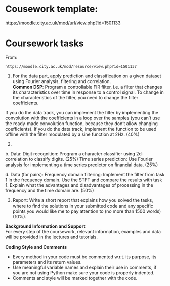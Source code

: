 # Cousework template:
https://moodle.city.ac.uk/mod/url/view.php?id=1501133

# Coursework tasks
From:
```
https://moodle.city.ac.uk/mod/resource/view.php?id=1501137
```
1. For the data part, apply prediction and classification on a given dataset using Fourier analysis, filtering and
correlation.  
**Common DSP**: Program a controllable FIR filter, i.e. a filter that changes its characteristics over time in
response to a control signal. To change in the characteristics of the filter, you need to change the filter
coefficients.  
  
If you do the data track, you
can implement the filter by implementing the convolution with the coefficients in a loop over the
samples (you can’t use the ready-made convolution function, because they don’t allow changing coefficients).
If you do the data track, implement the function to be used offline with the filter modulated by
a sine function at 2Hz. (40%)  
  
2.   
b. Data:
Digit recognition: Program a character classifier using 2d-correlation to classify digits. (25%)
Time series prediction: Use Fourier analysis for implementing a time series predictor on financial
data. (25%)  

d. Data (for pairs):
Frequency domain filtering: Implement the filter from task 1 in the frequency domain. Use the STFT
and compare the results with task 1. Explain what the advantages and disadvantages of processing in
the frequency and the time domain are. (50%)
  
3. Report: Write a short report that explains how you solved the tasks, where to find the solutions in your
submitted code and any specific points you would like me to pay attention to (no more than 1500 words)
(10%).  
  
**Background Information and Support**  
For every step of the coursework, relevant information, examples and data will be provided in the lectures
and tutorials.  
  
**Coding Style and Comments**
* Every method in your code must be commented w.r.t. its purpose, its parameters and its return values.  
* Use meaningful variable names and explain their use in comments, if you are not using Python make sure your code is properly indented. 
* Comments and style will be marked together with the code.  
